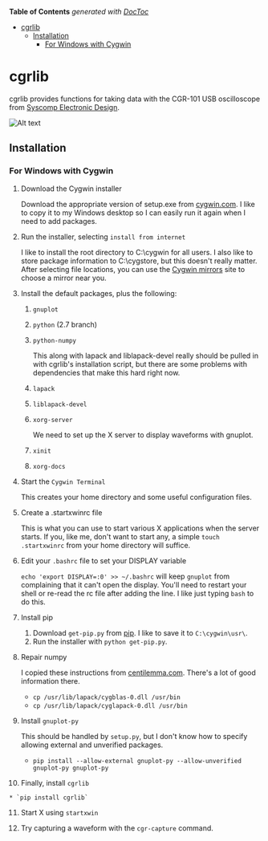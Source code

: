 <!-- START doctoc generated TOC please keep comment here to allow auto update -->
<!-- DON'T EDIT THIS SECTION, INSTEAD RE-RUN doctoc TO UPDATE -->
**Table of Contents**  *generated with [DocToc](http://doctoc.herokuapp.com/)*

- [cgrlib](#cgrlib)
  - [Installation](#installation)
    - [For Windows with Cygwin](#for-windows-with-cygwin)

<!-- END doctoc generated TOC please keep comment here to allow auto update -->

# cgrlib #

cgrlib provides functions for taking data with the CGR-101 USB
oscilloscope from
[Syscomp Electronic Design](http://www.syscompdesign.com).

![Alt text](/../screenshots/test.gif?raw=true "Optional Title")

## Installation ##

### For Windows with Cygwin ###

1. Download the Cygwin installer

    Download the appropriate version of setup.exe from
    [cygwin.com](http://cygwin.com/).  I like to copy it to my Windows
    desktop so I can easily run it again when I need to add packages.

2. Run the installer, selecting `install from internet`

    I like to install the root directory to C:\cygwin for all users.
    I also like to store package information to C:\cygstore, but this
    doesn't really matter.  After selecting file locations, you can
    use the [Cygwin mirrors](https://cygwin.com/mirrors.html) site to
    choose a mirror near you.

3. Install the default packages, plus the following:

    1. `gnuplot`
    2. `python` (2.7 branch)
    3. `python-numpy`

        This along with lapack and liblapack-devel really should be
        pulled in with cgrlib's installation script, but there are
        some problems with dependencies that make this hard right now.

    4. `lapack`
    5. `liblapack-devel`
    6. `xorg-server`

        We need to set up the X server to display waveforms with
        gnuplot.

    7. `xinit`
    8. `xorg-docs`

4. Start the `Cygwin Terminal`

    This creates your home directory and some useful configuration
    files.

5. Create a .startxwinrc file

    This is what you can use to start various X applications when the
    server starts.  If you, like me, don't want to start any, a simple
    `touch .startxwinrc` from your home directory will suffice.

6. Edit your `.bashrc` file to set your DISPLAY variable

    `echo 'export DISPLAY=:0' >> ~/.bashrc` will keep `gnuplot` from
    complaining that it can't open the display.  You'll need to
    restart your shell or re-read the rc file after adding the line.
    I like just typing `bash` to do this.

7. Install pip

    1. Download `get-pip.py` from
       [pip](http://pip.readthedocs.org/en/latest/installing.html).  I
       like to save it to `C:\cygwin\usr\`.
	2. Run the installer with `python get-pip.py`.

8. Repair numpy

    I copied these instructions from
    [centilemma.com](http://centilemma.com/windows/cygwin.html).
    There's a lot of good information there.
	* `cp /usr/lib/lapack/cygblas-0.dll /usr/bin`
	* `cp /usr/lib/lapack/cyglapack-0.dll /usr/bin`

9. Install `gnuplot-py`

    This should be handled by `setup.py`, but I don't know how to
    specify allowing external and unverified packages.
	* `pip install --allow-external gnuplot-py --allow-unverified
      gnuplot-py gnuplot-py`

10.  Finally, install `cgrlib`

    * `pip install cgrlib`

11. Start X using `startxwin`

12. Try capturing a waveform with the `cgr-capture` command.



